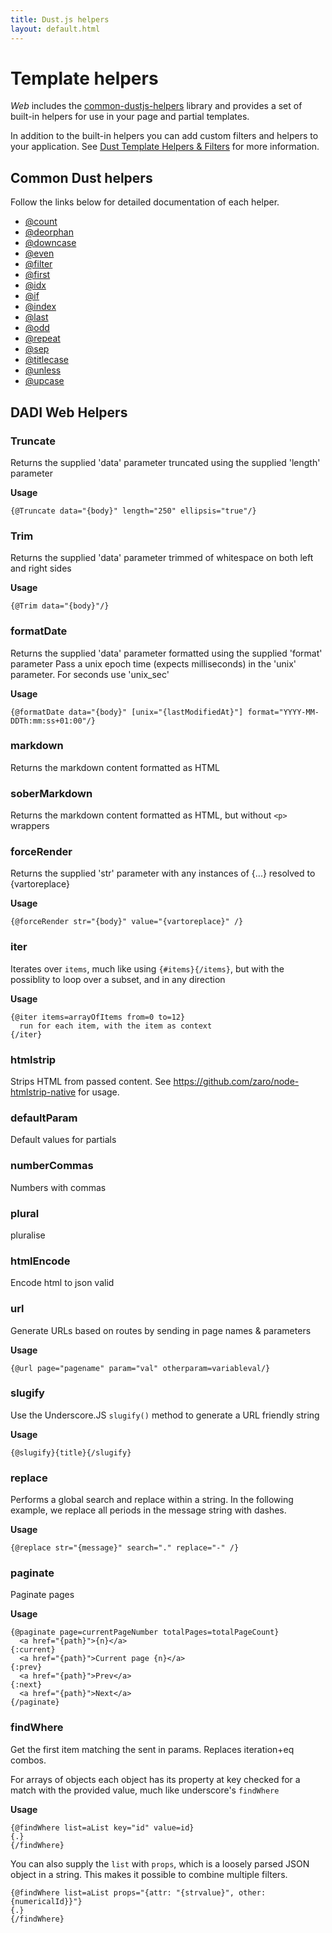 ```yaml
---
title: Dust.js helpers
layout: default.html
---
```


# Template helpers

_Web_ includes the [common-dustjs-helpers](https://www.npmjs.com/package/common-dustjs-helpers) library and provides a set of built-in helpers for use in your page and partial templates.

In addition to the built-in helpers you can add custom filters and helpers to your application. See [Dust Template Helpers & Filters](https://github.com/dadi/web/blob/docs/docs/views.md#dust-template-helpers--filters) for more information.

## Common Dust helpers

Follow the links below for detailed documentation of each helper.

- [@count](https://github.com/rodw/common-dustjs-helpers/blob/master/docs/helpers.md#count)
- [@deorphan](https://github.com/rodw/common-dustjs-helpers/blob/master/docs/helpers.md#deorphan)
- [@downcase](https://github.com/rodw/common-dustjs-helpers/blob/master/docs/helpers.md#downcase)
- [@even](https://github.com/rodw/common-dustjs-helpers/blob/master/docs/helpers.md#even)
- [@filter](https://github.com/rodw/common-dustjs-helpers/blob/master/docs/helpers.md#filter)
- [@first](https://github.com/rodw/common-dustjs-helpers/blob/master/docs/helpers.md#first)
- [@idx](https://github.com/rodw/common-dustjs-helpers/blob/master/docs/helpers.md#idx)
- [@if](https://github.com/rodw/common-dustjs-helpers/blob/master/docs/helpers.md#if)
- [@index](https://github.com/rodw/common-dustjs-helpers/blob/master/docs/helpers.md#index)
- [@last](https://github.com/rodw/common-dustjs-helpers/blob/master/docs/helpers.md#last)
- [@odd](https://github.com/rodw/common-dustjs-helpers/blob/master/docs/helpers.md#odd)
- [@repeat](https://github.com/rodw/common-dustjs-helpers/blob/master/docs/helpers.md#repeat)
- [@sep](https://github.com/rodw/common-dustjs-helpers/blob/master/docs/helpers.md#sep)
- [@titlecase](https://github.com/rodw/common-dustjs-helpers/blob/master/docs/helpers.md#titlecase)
- [@unless](https://github.com/rodw/common-dustjs-helpers/blob/master/docs/helpers.md#unless)
- [@upcase](https://github.com/rodw/common-dustjs-helpers/blob/master/docs/helpers.md#upcase)

## DADI Web Helpers

### Truncate

Returns the supplied 'data' parameter truncated using the supplied 'length' parameter

**Usage**

```
{@Truncate data="{body}" length="250" ellipsis="true"/}
```

### Trim

Returns the supplied 'data' parameter trimmed of whitespace on both left and right sides

**Usage**

```
{@Trim data="{body}"/}
```

### formatDate

Returns the supplied 'data' parameter formatted using the supplied 'format' parameter Pass a unix epoch time (expects milliseconds) in the 'unix' parameter. For seconds use 'unix_sec'

**Usage**

```
{@formatDate data="{body}" [unix="{lastModifiedAt}"] format="YYYY-MM-DDTh:mm:ss+01:00"/}
```

### markdown

Returns the markdown content formatted as HTML

### soberMarkdown

Returns the markdown content formatted as HTML, but without `<p>` wrappers

### forceRender

Returns the supplied 'str' parameter with any instances of {...} resolved to {vartoreplace}

**Usage**

```
{@forceRender str="{body}" value="{vartoreplace}" /}
```

### iter

Iterates over `items`, much like using `{#items}{/items}`, but with the possiblity to loop over a subset, and in any direction

**Usage**

```
{@iter items=arrayOfItems from=0 to=12}
  run for each item, with the item as context
{/iter}
```

### htmlstrip

Strips HTML from passed content. See <https://github.com/zaro/node-htmlstrip-native> for usage.

### defaultParam

Default values for partials

### numberCommas

Numbers with commas

### plural

pluralise

### htmlEncode

Encode html to json valid

### url

Generate URLs based on routes by sending in page names & parameters

**Usage**

```
{@url page="pagename" param="val" otherparam=variableval/}
```

### slugify

Use the Underscore.JS `slugify()` method to generate a URL friendly string

**Usage**

```
{@slugify}{title}{/slugify}
```

### replace

Performs a global search and replace within a string. In the following example, we replace all periods in the message string with dashes.

**Usage**

```
{@replace str="{message}" search="." replace="-" /}
```

### paginate

Paginate pages

**Usage**

```
{@paginate page=currentPageNumber totalPages=totalPageCount}
  <a href="{path}">{n}</a>
{:current}
  <a href="{path}">Current page {n}</a>
{:prev}
  <a href="{path}">Prev</a>
{:next}
  <a href="{path}">Next</a>
{/paginate}
```

### findWhere

Get the first item matching the sent in params. Replaces iteration+eq combos.

For arrays of objects each object has its property at key checked for a match with the provided value, much like underscore's `findWhere`

**Usage**

```
{@findWhere list=aList key="id" value=id}
{.}
{/findWhere}
```

You can also supply the `list` with `props`, which is a loosely parsed JSON object in a string. This makes it possible to combine multiple filters.

```
{@findWhere list=aList props="{attr: "{strvalue}", other: {numericalId}}"}
{.}
{/findWhere}
```